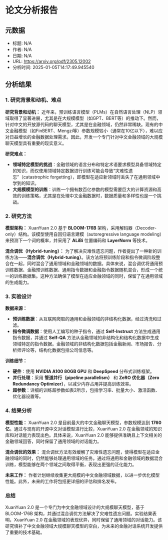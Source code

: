 # 论文分析报告

## 元数据
- 标题: N/A
- 作者: N/A
- 日期: N/A
- URL: https://arxiv.org/pdf/2305.12002
- 分析时间: 2025-01-05T14:17:49.945540

## 分析结果
### 1. 研究背景和动机、难点

**研究背景和动机：**
近年来，预训练语言模型（PLMs）在自然语言处理（NLP）领域取得了显著进展，尤其是在大规模模型（如GPT、BERT等）的推动下。然而，针对中文的开放源代码的聊天模型，尤其是在金融领域，仍然非常稀缺。现有的中文金融模型（如FinBERT、Mengzi等）参数规模较小（通常在10亿以下），难以应对日益增长的金融数据处理需求。因此，开发一个专门针对中文金融领域的大规模聊天模型具有重要的现实意义。

**研究难点：**
- **领域特定模型的挑战**：金融领域的语言分布和特定术语要求模型具备领域特定的知识，而仅使用领域特定数据进行训练可能会导致“灾难性遗忘”（catastrophic forgetting），即模型在适应新领域时丢失了在通用领域中学到的知识。
- **大规模模型的训练**：训练一个拥有数百亿参数的模型需要巨大的计算资源和高效的训练策略，尤其是在处理中文金融数据时，数据质量和多样性也是一个挑战。

### 2. 研究方法

**模型架构：**
XuanYuan 2.0 基于 **BLOOM-176B** 架构，采用解码器（Decoder-only）结构。该模型使用自回归语言建模（autoregressive language modeling）来预测下一个词的概率，并采用了 **ALiBi** 位置编码和 **LayerNorm** 等技术。

**混合调优（Hybrid-tuning）：**
为了解决灾难性遗忘问题，作者提出了一种新的训练方法——**混合调优（Hybrid-tuning）**。该方法将预训练阶段和指令微调阶段整合在一起，同时混合了通用领域和金融领域的数据。具体来说，混合调优将通用预训练数据、金融预训练数据、通用指令数据和金融指令数据随机混合，形成一个统一的训练数据集。这种方法确保了模型在适应金融领域的同时，保留了在通用领域的生成能力。

### 3. 实验设计

**数据来源：**
- **预训练数据**：从互联网爬取的通用和金融领域的非结构化数据，经过清洗和过滤。
- **指令微调数据**：使用人工编写的种子指令，通过 **Self-Instruct** 方法生成通用指令数据，并通过 **Self-QA** 方法从金融领域的非结构化和结构化数据中生成领域特定的指令数据。金融领域的非结构化数据包括金融新闻、市场报告、分析师评论等，结构化数据包括公司信息等。

**训练细节：**
- **硬件**：使用 **NVIDIA A100 80GB GPU** 和 **DeepSpeed** 分布式训练框架。
- **并行处理**：采用 **管道并行（pipeline parallelism）** 和 **ZeRO 优化器（Zero Redundancy Optimizer）**，以减少内存占用并提高训练效率。
- **超参数**：详细的训练超参数如表2所示，包括学习率、批量大小、激活函数、优化器设置等。

### 4. 结果分析

**模型性能：**
XuanYuan 2.0 是目前最大的中文金融聊天模型，参数规模达到 **1760亿**。通过与现有的开源中文对话模型进行比较，XuanYuan 2.0 在金融领域的知识库和对话能力表现出色。具体来说，XuanYuan 2.0 能够提供准确且上下文相关的金融领域回答，同时保留了通用领域的对话能力。

**混合调优的效果：**
混合调优方法有效缓解了灾难性遗忘问题，使得模型在适应金融领域的同时，仍然能够处理通用领域的任务。通过将通用和金融领域的数据混合训练，模型能够在两个领域之间取得平衡，表现出更强的泛化能力。

**未来工作：**
作者计划继续收集更大规模的中文金融领域数据，以进一步优化模型性能。此外，未来的工作将包括更详细的评估和排名发布。

### 总结

XuanYuan 2.0 是一个专门为中文金融领域设计的大规模聊天模型，基于 BLOOM-176B 架构，并通过混合调优方法解决了灾难性遗忘问题。实验结果表明，XuanYuan 2.0 在金融领域的表现优异，同时保留了通用领域的对话能力。该研究填补了中文金融领域大规模聊天模型的空白，为未来的金融对话系统开发提供了重要的技术基础。
